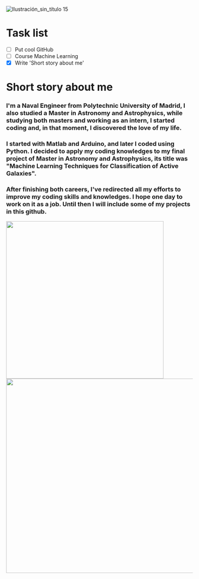 ![Ilustración_sin_título 15](https://user-images.githubusercontent.com/49941851/147887009-6ceb21b0-6829-4c39-8f2e-309fdd1ac1e4.png)

# Task list

- [ ] Put cool GitHub
- [ ] Course Machine Learning
- [x] Write 'Short story about me'

# Short story about me

### I'm a Naval Engineer from Polytechnic University of Madrid, I also studied a Master in Astronomy and Astrophysics, while studying both masters and working as an intern, I started coding and, in that moment, I discovered the love of my life.

### I started with Matlab and Arduino, and later I coded using Python. I decided to apply my coding knowledges to my final project of Master in Astronomy and Astrophysics, its title was "Machine Learning Techniques for Classification of Active Galaxies".

### After finishing both careers, I've redirected all my efforts to improve my coding skills and knowledges. I hope one day to work on it as a job. Until then I will include some of my projects in this github.

<img src="https://user-images.githubusercontent.com/49941851/147995611-41515f15-804f-441c-ba3d-74cf8644416f.gif" width="425"/> <img src="https://user-images.githubusercontent.com/49941851/147999607-10d4f1ba-48bb-4df5-a5e3-12142a27460f.png" width="525"/>

<!--
**RaquelRod-github/RaquelRod-github** is a ✨ _special_ ✨ repository because its `README.md` (this file) appears on your GitHub profile.

Here are some ideas to get you started:

- 🔭 I’m currently working on ...
- 🌱 I’m currently learning ...
- 👯 I’m looking to collaborate on ...
- 🤔 I’m looking for help with ...
- 💬 Ask me about ...
- 📫 How to reach me: ...
- 😄 Pronouns: ...
- ⚡ Fun fact: ...
-->
